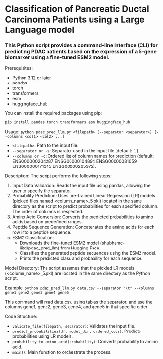 # Classification of Pancreatic Ductal Carcinoma Patients using a Large Language model

### This Python script provides a command-line interface (CLI) for predicting PDAC patients based on the expression of a 5-gene biomarker using a fine-tuned ESM2 model.

 Prerequisites:
 * Python 3.12 or later
 * pandas
 * torch
 * transformers
 * esm
 * huggingface_hub

 You can install the required packages using pip:
 ```bash
 pip install pandas torch transformers esm huggingface_hub
```
 Usage:
 `python pdac_pred_llm.py <filepath> [--separator <separator>] [--columns <col1> <col2> ...]`

 * `<filepath>`: Path to the input file.
 * `--separator or -s`: Separator used in the input file (default: ',').
 * `--columns or -c`: Ordered list of column names for prediction (default: ENSG00000204287 ENSG00000104894 ENSG00000081059 ENSG00000171345 ENSG00000265972).

 Description:
 The script performs the following steps:
 1. Input Data Validation: Reads the input file using pandas, allowing the user to specify the separator.
 2. Probability Prediction: Uses pre-trained Linear Regression (LR) models (pickled files named <column_name>_5.pkl) located in the same directory as the script to predict probabilities for each specified column. The order of columns is respected.
 3. Amino Acid Conversion: Converts the predicted probabilities to amino acids based on predefined ranges.
 4. Peptide Sequence Generation: Concatenates the amino acids for each row into a peptide sequence.
 5. ESM2 Classification:
    * Downloads the fine-tuned ESM2 model (shubhamc-iiitd/pdac_pred_llm) from Hugging Face.
    * Classifies the generated peptide sequences using the ESM2 model.
    * Prints the predicted class and probability for each sequence.

 Model Directory:
 The script assumes that the pickled LR models (<column_name>_5.pkl) are located in the same directory as the Python script.

 Example:
 `python pdac_pred_llm.py data.csv --separator "\t" --columns gene1 gene2 gene3 gene4 gene5`

 This command will read data.csv, using tab as the separator, and use the columns gene1, gene2, gene3, gene4, and gene5 in that specific order.

 Code Structure:
 * ```validate_file(filepath, separator)```: Validates the input file.
 * ```predict_probabilities(df, model_dir, ordered_cols)```: Predicts probabilities using LR models.
 * ```probability_to_amino_acid(probability)```: Converts probability to amino acid.
 * ```main()```: Main function to orchestrate the process.

